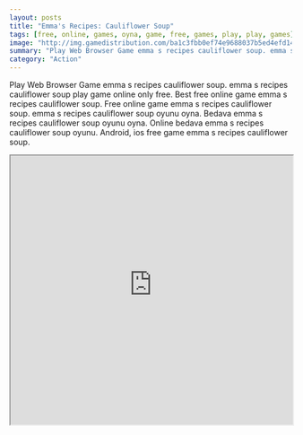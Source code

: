 ```yaml
---
layout: posts
title: "Emma's Recipes: Cauliflower Soup"
tags: [free, online, games, oyna, game, free, games, play, play, games]
image: "http://img.gamedistribution.com/ba1c3fbb0ef74e9688037b5ed4efd140.jpg"
summary: "Play Web Browser Game emma s recipes cauliflower soup. emma s recipes cauliflower soup play game online only free. Best free online game emma s recipes cauliflower soup. Free online game emma s recipes cauliflower soup. emma s recipes cauliflower soup oyunu oyna. Bedava emma s recipes cauliflower soup oyunu oyna. Online bedava emma s recipes cauliflower soup oyunu. Android, ios free game emma s recipes cauliflower soup."
category: "Action"
---
```


Play Web Browser Game emma s recipes cauliflower soup. emma s recipes cauliflower soup play game online only free. Best free online game emma s recipes cauliflower soup. Free online game emma s recipes cauliflower soup. emma s recipes cauliflower soup oyunu oyna. Bedava emma s recipes cauliflower soup oyunu oyna. Online bedava emma s recipes cauliflower soup oyunu. Android, ios free game emma s recipes cauliflower soup.

<iframe width="100%" height="480px;" src="http://flash.gamedistribution.com?game=ba1c3fbb0ef74e9688037b5ed4efd140"></iframe>